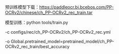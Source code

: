 预训练模型下载：https://paddleocr.bj.bcebos.com/PP-OCRv2/chinese/ch_PP-OCRv2_rec_train.tar

模型训练：python tools/train.py 

-c configs/rec/ch_PP-OCRv2/ch_PP-OCRv2_rec.yml 

-o Global.pretrained_model=pretrained_model/ch_PP-OCRv2_rec_train/best_accuracy